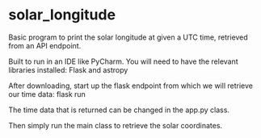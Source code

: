 # solar_longitude

Basic program to print the solar longitude at given a UTC time, retrieved from an API endpoint.

Built to run in an IDE like PyCharm. You will need to have the relevant libraries installed: Flask and astropy

After downloading, start up the flask endpoint from which we will retrieve our time data:
flask run

The time data that is returned can be changed in the app.py class.

Then simply run the main class to retrieve the solar coordinates.
